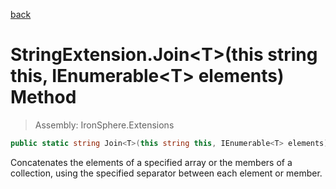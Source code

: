 ﻿

[back](/IronSphere.Extensions/types/StringExtension)

# StringExtension.Join&lt;T&gt;(this string this, IEnumerable&lt;T&gt; elements) Method

> Assembly: IronSphere.Extensions

```csharp
public static string Join<T>(this string this, IEnumerable<T> elements);
```

Concatenates the elements of a specified array or the members of a collection, using the specified separator between each element or member.

 